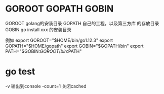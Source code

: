 # GOROOT  GOPATH  GOBIN
GOROOT   golang的安装目录
GOPATH    自己的工程，以及第三方库 的存放目录
GOBIN        go install xxx  的安装目录

例如
export GOROOT="$HOME/bin/go1.12.3"
export GOPATH="$HOME/gopath"
export GOBIN="$GOPATH/bin"
export PATH="$GOBIN:$GOROOT/bin:$PATH"


# go test
-v 输出到console
-count=1 关闭cached
